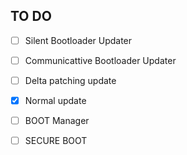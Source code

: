 ## TO DO 
- [ ] Silent Bootloader Updater
- [ ] Communicattive Bootloader Updater
- [ ] Delta patching update
- [x] Normal update
- [ ] BOOT Manager
- [ ] SECURE BOOT


